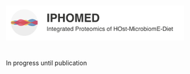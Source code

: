 

<picture>
  <source media="(prefers-color-scheme: dark)" srcset="images/logo-DM.png" width=80%>
  <img src="images/logo-LM.png" width=80%>
</picture>

#

In progress until publication
